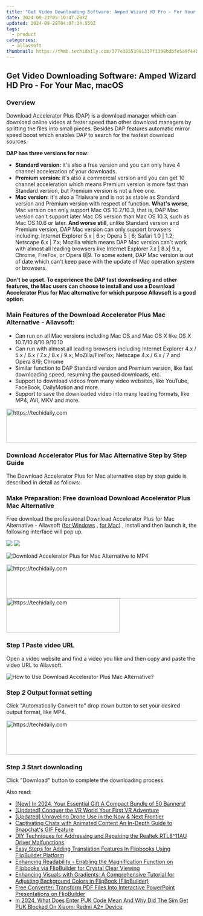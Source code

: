 ```yaml
---
title: "Get Video Downloading Software: Amped Wizard HD Pro - For Your Mac, macOS"
date: 2024-09-23T05:10:47.207Z
updated: 2024-09-28T04:07:34.550Z
tags:
  - product
categories:
  - allavsoft
thumbnail: https://thmb.techidaily.com/377e38553991337f1398bdbfe5a8f44bdc61d9fc38dd827fd098be11d1cb15df.png
---
```


## Get Video Downloading Software: Amped Wizard HD Pro - For Your Mac, macOS

### Overview

Download Accelerator Plus (DAP) is a download manager which can download online videos at faster speed than other download managers by splitting the files into small pieces. Besides DAP features automatic mirror speed boost which enables DAP to search for the fastest download sources.

**DAP has three versions for now:**

* **Standard version:** it's also a free version and you can only have 4 channel acceleration of your downloads.
* **Premium version:** it's also a commercial version and you can get 10 channel acceleration which means Premium version is more fast than Standard version, but Premium version is not a free one.
* **Mac version:** it's also a Trialware and is not as stable as Standard version and Premium version with respect of function. **What's worse**, Mac version can only support Mac OS 10.2/10.3, that is, DAP Mac version can't support later Mac OS version than Mac OS 10.3, such as Mac OS 10.6 or later. **And worse still**, unlike Standard version and Premium version, DAP Mac version can only support browsers including: Internet Explorer 5.x | 6.x; Opera 5 | 6; Safari 1.0 | 1.2; Netscape 6.x | 7.x; Mozilla which means DAP Mac version can't work with almost all leading browsers like Internet Explorer 7.x | 8.x| 9.x, Chrome, FireFox, or Opera 8|9\. To some extent, DAP Mac version is out of date which can't keep pace with the update of Mac operation system or browsers.

**Don't be upset. To experience the DAP fast downloading and other features, the Mac users can choose to install and use a Download Accelerator Plus for Mac alternative for which purpose Allavsoft is a good option.**

### Main Features of the Download Accelerator Plus Mac Alternative - Allavsoft:

* Can run on all Mac versions including Mac OS and Mac OS X like OS X 10.7/10.8/10.9/10.10
* Can run with almost all leading browsers including Internet Explorer 4.x / 5.x / 6.x / 7.x / 8.x / 9.x; MoZilla/FireFox; Netscape 4.x / 6.x / 7 and Opera 8/9; Chrome
* Similar function to DAP Standard version and Premium version, like fast downloading speed, resuming the paused downloads, etc.
* Support to download videos from many video websites, like YouTube, FaceBook, DailyMotion and more.
* Support to save the downloaded video into many leading formats, like MP4, AVI, MKV and more.

<!-- affiliate ads begin -->
<a href="https://appsumo.8odi.net/c/5597632/2100530/7443" target="_top" id="2100530">
  <img src="//a.impactradius-go.com/display-ad/7443-2100530" border="0" alt="https://techidaily.com" width="728" height="90"/>
</a>
<img height="0" width="0" src="https://appsumo.8odi.net/i/5597632/2100530/7443" style="position:absolute;visibility:hidden;" border="0" />
<!-- affiliate ads end -->

### Download Accelerator Plus for Mac Alternative Step by Step Guide

The Download Accelerator Plus for Mac alternative step by step guide is described in detail as follows:

### Make Preparation: Free download Download Accelerator Plus Mac Alternative

Free download the professional Download Accelerator Plus for Mac Alternative - Allavsoft ([for Windows](https://tools.techidaily.com/allavsoft/products/) , [for Mac](https://tools.techidaily.com/allavsoft/products/)) , install and then launch it, the following interface will pop up.

[![](https://www.allavsoft.com/how-to/../images/how-to/free-download-win.jpg)](https://tools.techidaily.com/allavsoft/products/) [![](https://www.allavsoft.com/how-to/../images/how-to/free-download-mac.jpg)](https://tools.techidaily.com/allavsoft/products/)

![Download Accelerator Plus for Mac Alternative to MP4](https://www.allavsoft.com/how-to/../images/allavsoft-mac/screen-shot-600.jpg)

<!-- affiliate ads begin -->
<a href="https://aligracehair.sjv.io/c/5597632/2012406/19272" target="_top" id="2012406">
  <img src="//a.impactradius-go.com/display-ad/19272-2012406" border="0" alt="https://techidaily.com" width="728" height="90"/>
</a>
<img height="0" width="0" src="https://aligracehair.sjv.io/i/5597632/2012406/19272" style="position:absolute;visibility:hidden;" border="0" />
<!-- affiliate ads end -->

<!-- affiliate ads begin -->
<a href="https://dhgate.sjv.io/c/5597632/2106655/12108" target="_top" id="2106655">
  <img src="//a.impactradius-go.com/display-ad/12108-2106655" border="0" alt="https://techidaily.com" width="300" height="90"/>
</a>
<img height="0" width="0" src="https://dhgate.sjv.io/i/5597632/2106655/12108" style="position:absolute;visibility:hidden;" border="0" />
<!-- affiliate ads end -->

### Step _1_ Paste video URL

Open a video website and find a video you like and then copy and paste the video URL to Allavsoft.

![How to Use Download Accelerator Plus Mac Alternative?](https://www.allavsoft.com/how-to/../images/how-to/download-accelerator-plus-mac/how-to-use-download-accelerator-plus-mac-alternative.jpg)

### Step _2_ Output format setting

Click "Automatically Convert to" drop down button to set your desired output format, like MP4.

<!-- affiliate ads begin -->
<a href="https://ephamedtechinc.pxf.io/c/5597632/2137223/26400" target="_top" id="2137223">
  <img src="//a.impactradius-go.com/display-ad/26400-2137223" border="0" alt="https://techidaily.com" width="728" height="90"/>
</a>
<img height="0" width="0" src="https://ephamedtechinc.pxf.io/i/5597632/2137223/26400" style="position:absolute;visibility:hidden;" border="0" />
<!-- affiliate ads end -->

### Step _3_ Start downloading

Click "Download" button to complete the downloading process.

<ins class="adsbygoogle"
     style="display:block"
     data-ad-format="autorelaxed"
     data-ad-client="ca-pub-7571918770474297"
     data-ad-slot="1223367746"></ins>

<ins class="adsbygoogle"
     style="display:block"
     data-ad-client="ca-pub-7571918770474297"
     data-ad-slot="8358498916"
     data-ad-format="auto"
     data-full-width-responsive="true"></ins>

<span class="atpl-alsoreadstyle">Also read:</span>
<div><ul>
<li><a href="https://youtube-web.techidaily.com/n-2024-your-essential-gift-a-compact-bundle-of-50-banners/"><u>[New] In 2024, Your Essential Gift A Compact Bundle of 50 Banners!</u></a></li>
<li><a href="https://extra-hints.techidaily.com/updated-conquer-the-vr-world-your-first-vr-adventure/"><u>[Updated] Conquer the VR World Your First VR Adventure</u></a></li>
<li><a href="https://some-approaches.techidaily.com/updated-unraveling-drone-use-in-the-now-and-next-frontier/"><u>[Updated] Unraveling Drone Use in the Now & Next Frontier</u></a></li>
<li><a href="https://tiktok-video-recordings.techidaily.com/captivating-chats-with-animated-content-an-in-depth-guide-to-snapchats-gif-feature/"><u>Captivating Chats with Animated Content An In-Depth Guide to Snapchat's GIF Feature</u></a></li>
<li><a href="https://hardware-updates.techidaily.com/diy-techniques-for-addressing-and-repairing-the-realtek-rtl811au-driver-malfunctions/"><u>DIY Techniques for Addressing and Repairing the Realtek RTL8^11AU Driver Malfunctions</u></a></li>
<li><a href="https://win-wonderful.techidaily.com/easy-steps-for-adding-translation-features-in-flipbooks-using-flipbuilder-platform/"><u>Easy Steps for Adding Translation Features In Flipbooks Using FlipBuilder Platform</u></a></li>
<li><a href="https://win-wonderful.techidaily.com/enhancing-readability-enabling-the-magnification-function-on-flipbooks-via-flipbuilder-for-crystal-clear-viewing/"><u>Enhancing Readability - Enabling the Magnification Function on Flipbooks via FlipBuilder for Crystal Clear Viewing</u></a></li>
<li><a href="https://win-wonderful.techidaily.com/enhancing-visuals-with-gradients-a-comprehensive-tutorial-for-adjusting-background-colors-in-flipbook-flipbuilder/"><u>Enhancing Visuals with Gradients: A Comprehensive Tutorial for Adjusting Background Colors in FlipBook (FlipBuilder)</u></a></li>
<li><a href="https://win-wonderful.techidaily.com/free-converter-transform-pdf-files-into-interactive-powerpoint-presentations-on-flipbuilder/"><u>Free Converter: Transform PDF Files Into Interactive PowerPoint Presentations on FlipBuilder</u></a></li>
<li><a href="https://sim-unlock.techidaily.com/in-2024-what-does-enter-puk-code-mean-and-why-did-the-sim-get-puk-blocked-on-xiaomi-redmi-a2plus-device-by-drfone-android/"><u>In 2024, What Does Enter PUK Code Mean And Why Did The Sim Get PUK Blocked On Xiaomi Redmi A2+ Device</u></a></li>
</ul></div>

